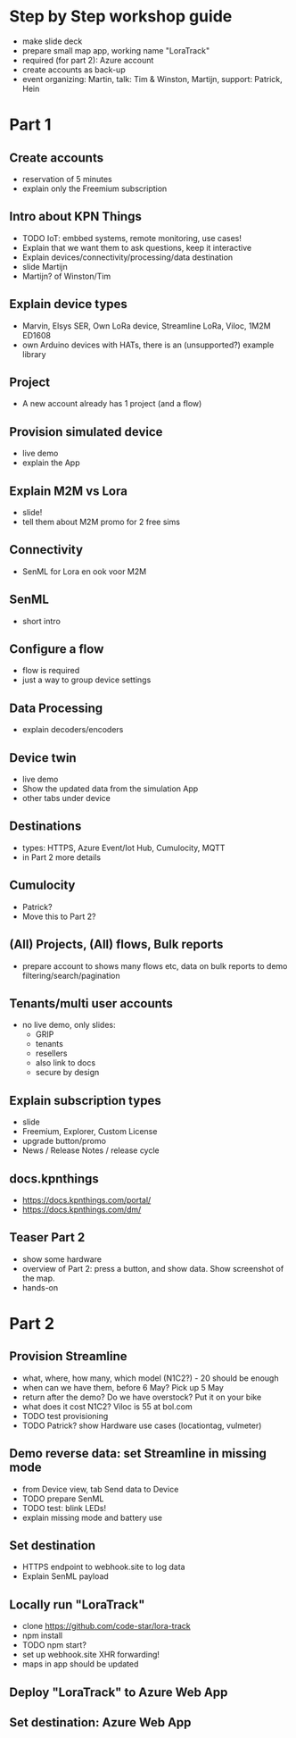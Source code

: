 # Step by Step workshop guide

- make slide deck
- prepare small map app, working name "LoraTrack"
- required (for part 2): Azure account
- create accounts as back-up
- event organizing: Martin, talk: Tim & Winston, Martijn, support: Patrick, Hein


# Part 1

## Create accounts

- reservation of 5 minutes
- explain only the Freemium subscription

## Intro about KPN Things

- TODO IoT: embbed systems, remote monitoring, use cases!
- Explain that we want them to ask questions, keep it interactive
- Explain devices/connectivity/processing/data destination
- slide Martijn
- Martijn? of Winston/Tim

## Explain device types

- Marvin, Elsys SER, Own LoRa device, Streamline LoRa, Viloc, 1M2M ED1608
- own Arduino devices with HATs, there is an (unsupported?) example library

## Project

- A new account already has 1 project (and a flow)

## Provision simulated device

- live demo
- explain the App

## Explain M2M vs Lora

- slide!
- tell them about M2M promo for 2 free sims

## Connectivity

- SenML for Lora en ook voor M2M

## SenML

- short intro

## Configure a flow

- flow is required
- just a way to group device settings

## Data Processing

- explain decoders/encoders

## Device twin

- live demo
- Show the updated data from the simulation App
- other tabs under device

## Destinations

- types: HTTPS, Azure Event/Iot Hub, Cumulocity, MQTT
- in Part 2 more details

## Cumulocity

- Patrick?
- Move this to Part 2?

## (All) Projects, (All) flows, Bulk reports

- prepare account to shows many flows etc, data on bulk reports to demo filtering/search/pagination

## Tenants/multi user accounts

- no live demo, only slides:
  - GRIP
  - tenants
  - resellers
  - also link to docs
  - secure by design

## Explain subscription types

- slide
- Freemium, Explorer, Custom License
- upgrade button/promo
- News / Release Notes / release cycle

## docs.kpnthings

- https://docs.kpnthings.com/portal/
- https://docs.kpnthings.com/dm/

## Teaser Part 2

- show some hardware
- overview of Part 2: press a button, and show data. Show screenshot of the map.
- hands-on

# Part 2

## Provision Streamline

- what, where, how many, which model (N1C2?) - 20 should be enough
- when can we have them, before 6 May? Pick up 5 May
- return after the demo? Do we have overstock? Put it on your bike
- what does it cost N1C2? Viloc is 55 at bol.com
- TODO test provisioning
- TODO Patrick? show Hardware use cases (locationtag, vulmeter)

## Demo reverse data: set Streamline in missing mode

- from Device view, tab Send data to Device
- TODO prepare SenML
- TODO test: blink LEDs!
- explain missing mode and battery use

## Set destination

- HTTPS endpoint to webhook.site to log data
- Explain SenML payload

## Locally run "LoraTrack"

- clone https://github.com/code-star/lora-track
- npm install
- TODO npm start?
- set up webhook.site XHR forwarding!
- maps in app should be updated

## Deploy "LoraTrack" to Azure Web App

## Set destination: Azure Web App
